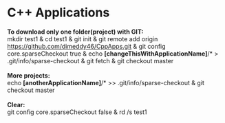 # C++ Applications

<b>To download only one folder(project) with GIT:</b><br>
mkdir test1 & cd test1 & git init & git remote add origin https://github.com/dimeddy46/CppApps.git & git config core.sparseCheckout true & echo <b>[changeThisWithApplicationName]</b>/* > .git/info/sparse-checkout & git fetch & git checkout master
<br><br>
<b>More projects:</b><br>
echo <b>[anotherApplicationName]</b>/* >> .git/info/sparse-checkout & git checkout master<br><br>
<b>Clear:</b><br> git config core.sparseCheckout false & rd /s test1
